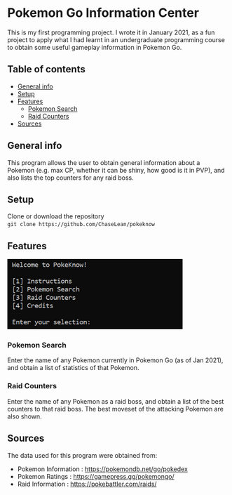 # Pokemon Go Information Center

This is my first programming project. I wrote it in January 2021, as a fun project to apply what I had learnt in an undergraduate programming course to obtain some useful gameplay information in Pokemon Go.

## Table of contents
* [General info](#general-info)
* [Setup](#setup)
* [Features](#features)
    * [Pokemon Search](#pokemon-search)
    * [Raid Counters](#raid-counters)
* [Sources](#sources) 

## General info
This program allows the user to obtain general information about a Pokemon (e.g. max CP, whether it can be shiny, how good is it in PVP), and also lists the top counters for any raid boss. 
	
## Setup
Clone or download the repository\
`git clone https://github.com/ChaseLean/pokeknow`

## Features

<img src="Files/pic.jpg"  width="400">

### Pokemon Search
Enter the name of any Pokemon currently in Pokemon Go (as of Jan 2021), and obtain a list of statistics of that Pokemon.

### Raid Counters
Enter the name of any Pokemon as a raid boss, and obtain a list of the best counters to that raid boss. The best moveset of the attacking Pokemon are also shown.

## Sources
The data used for this program were obtained from:

* Pokemon Information : https://pokemondb.net/go/pokedex
* Pokemon Ratings     : https://gamepress.gg/pokemongo/
* Raid Information    : https://pokebattler.com/raids/
